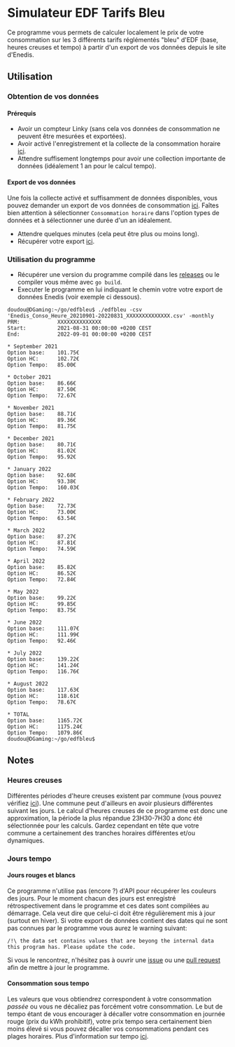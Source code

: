 # Simulateur EDF Tarifs Bleu

Ce programme vous permets de calculer localement le prix de votre consommation sur les 3 différents tarifs réglémentés "bleu" d'EDF (base, heures creuses et tempo) à partir d'un export de vos données depuis le site d'Enedis.

## Utilisation

### Obtention de vos données

#### Prérequis

* Avoir un compteur Linky (sans cela vos données de consommation ne peuvent être mesurées et exportées).
* Avoir activé l'enregistrement et la collecte de la consommation horaire [ici](https://mon-compte-particulier.enedis.fr/donnees/).
* Attendre suffisement longtemps pour avoir une collection importante de données (idéalement 1 an pour le calcul tempo).

#### Export de vos données

Une fois la collecte activé et suffisamment de données disponibles, vous pouvez demander un export de vos données de consommation [ici](https://mon-compte-particulier.enedis.fr/suivi-de-mesures/?ajouter_telechargement=true). Faîtes bien attention à sélectionner `Consommation horaire` dans l'option types de données et à sélectionner une durée d'un an idéalement.
* Attendre quelques minutes (cela peut être plus ou moins long).
* Récupérer votre export [ici](https://mon-compte-particulier.enedis.fr/mes-telechargements-mesures/).

### Utilisation du programme

* Récupérer une version du programme compilé dans les [releases](https://github.com/hekmon/edfbleu/releases) ou le compiler vous même avec `go build`.
* Executer le programme en lui indiquant le chemin votre votre export de données Enedis (voir exemple ci dessous).

```plain
doudou@DGaming:~/go/edfbleu$ ./edfbleu -csv 'Enedis_Conso_Heure_20210901-20220831_XXXXXXXXXXXXXX.csv' -monthly
PRM:            XXXXXXXXXXXXXX
Start:          2021-08-31 00:00:00 +0200 CEST
End:            2022-09-01 00:00:00 +0200 CEST

* September 2021
Option base:    101.75€
Option HC:      102.72€
Option Tempo:   85.00€

* October 2021
Option base:    86.66€
Option HC:      87.50€
Option Tempo:   72.67€

* November 2021
Option base:    88.71€
Option HC:      89.36€
Option Tempo:   81.75€

* December 2021
Option base:    80.71€
Option HC:      81.02€
Option Tempo:   95.92€

* January 2022
Option base:    92.68€
Option HC:      93.38€
Option Tempo:   160.03€

* February 2022
Option base:    72.73€
Option HC:      73.00€
Option Tempo:   63.54€

* March 2022
Option base:    87.27€
Option HC:      87.81€
Option Tempo:   74.59€

* April 2022
Option base:    85.82€
Option HC:      86.52€
Option Tempo:   72.84€

* May 2022
Option base:    99.22€
Option HC:      99.85€
Option Tempo:   83.75€

* June 2022
Option base:    111.07€
Option HC:      111.99€
Option Tempo:   92.46€

* July 2022
Option base:    139.22€
Option HC:      141.24€
Option Tempo:   116.76€

* August 2022
Option base:    117.63€
Option HC:      118.61€
Option Tempo:   78.67€

* TOTAL
Option base:    1165.72€
Option HC:      1175.24€
Option Tempo:   1079.86€
doudou@DGaming:~/go/edfbleu$
```

## Notes

### Heures creuses

Différentes périodes d'heure creuses existent par commune (vous pouvez vérifiez [ici](https://www.enedis.fr/heures-creuses/standard)). Une commune peut d'ailleurs en avoir plusieurs différentes suivant les jours. Le calcul d'heures creuses de ce programme est donc une approximation, la période la plus répandue 23H30-7H30 a donc été sélectionnée pour les calculs. Gardez cependant en tête que votre commune a certainement des tranches horaires différentes et/ou dynamiques.

### Jours tempo

#### Jours rouges et blancs

Ce programme n'utilise pas (encore ?) d'API pour récupérer les couleurs des jours. Pour le moment chacun des jours est enregistré rétrospectivement dans le programme et ces dates sont compilées au démarrage. Cela veut dire que celui-ci doit être régulièrement mis à jour (surtout en hiver). Si votre export de données contient des dates qui ne sont pas connues par le programme vous aurez le warning suivant:

```plain
/!\ the data set contains values that are beyong the internal data this program has. Please update the code.
```

Si vous le rencontrez, n'hésitez pas à ouvrir une [issue](https://github.com/hekmon/edfbleu/issues) ou une [pull request](https://github.com/hekmon/edfbleu/pulls) afin de mettre à jour le programme.

#### Consommation sous tempo

Les valeurs que vous obtiendrez correspondent à votre consommation *passée* ou vous ne décaliez pas forcément votre consommation. Le but de tempo étant de vous encourager à décaller votre consommation en journée rouge (prix du kWh prohibitif), votre prix tempo sera certainement bien moins élevé si vous pouvez décaller vos consommations pendant ces plages horaires. Plus d'information sur tempo [ici](https://particulier.edf.fr/fr/accueil/gestion-contrat/options/tempo/details.html).
